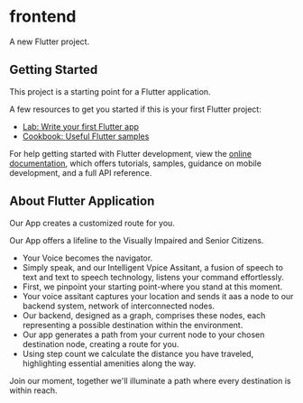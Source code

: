 # frontend

A new Flutter project.

## Getting Started

This project is a starting point for a Flutter application.

A few resources to get you started if this is your first Flutter project:

- [Lab: Write your first Flutter app](https://docs.flutter.dev/get-started/codelab)
- [Cookbook: Useful Flutter samples](https://docs.flutter.dev/cookbook)

For help getting started with Flutter development, view the
[online documentation](https://docs.flutter.dev/), which offers tutorials,
samples, guidance on mobile development, and a full API reference.

## About Flutter Application

Our App creates a customized route for you. 

Our App offers a lifeline to the Visually Impaired and Senior Citizens.

 - Your Voice becomes the navigator. 
 - Simply speak, and our Intelligent Vpice Assitant, a fusion of speech to text and text to speech technology, listens your command effortlessly. 
 - First, we pinpoint your starting point-where you stand at this moment.
 - Your voice assitant captures your location and sends it aas a node to our backend system, network of interconnected nodes. 
 - Our backend, designed as a graph, comprises these nodes, each representing a possible destination within the environment. 
 - Our app generates a path from your current node to your chosen destination node, creating a route for you.
 - Using step count we calculate the distance you have traveled, highlighting essential amenities along the way. 

Join our moment, together we'll illuminate a path where every destination is within reach. 